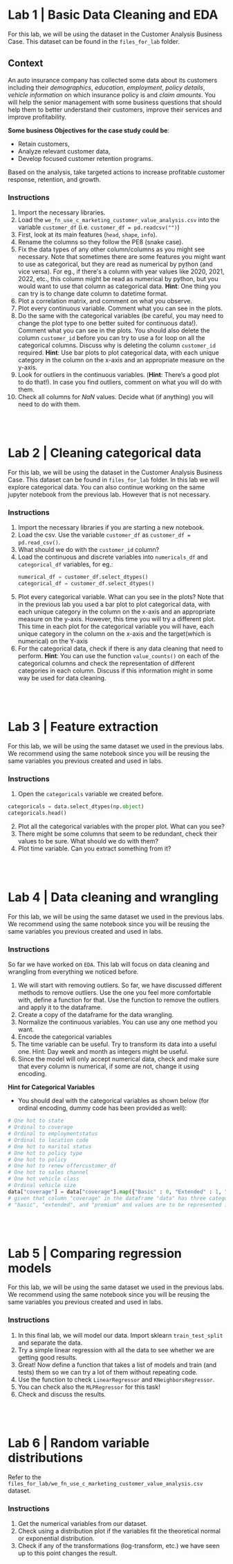 # Lab 1 | Basic Data Cleaning and EDA

For this lab, we will be using the dataset in the Customer Analysis Business Case. This dataset can be found in the `files_for_lab` folder.

## Context

An auto insurance company has collected some data about its customers including their _demographics_, _education_, _employment_, _policy details_, _vehicle information_ on which insurance policy is and _claim amounts_. You will help the senior management with some business questions that should help them to better understand their customers, improve their services and improve profitability.

**Some business Objectives for the case study could be**:

- Retain customers,
- Analyze relevant customer data,
- Develop focused customer retention programs.

Based on the analysis, take targeted actions to increase profitable customer response, retention, and growth.

### Instructions

1. Import the necessary libraries.
2. Load the `we_fn_use_c_marketing_customer_value_analysis.csv` into the variable `customer_df` (i.e. `customer_df = pd.readcsv("")`)
3. First, look at its main features (`head`, `shape`, `info`).
4. Rename the columns so they follow the PE8 (snake case).
5. Fix the data types of any other column/columns as you might see necessary. Note that sometimes there are some features you might want to use as categorical, but they are read as numerical by python (and vice versa). For eg., if there's a column with year values like 2020, 2021, 2022, etc., this column might be read as numerical by python, but you would want to use that column as categorical data. **Hint**: One thing you can try is to change date column to datetime format.
6. Plot a correlation matrix, and comment on what you observe.
7. Plot every continuous variable. Comment what you can see in the plots.
8. Do the same with the categorical variables (be careful, you may need to change the plot type to one better suited for continuous data!). Comment what you can see in the plots. 
You should also delete the column `customer_id` before you can try to use a for loop on all the categorical columns. Discuss why is deleting the column `customer_id` required. **Hint**: Use bar plots to plot categorical data, with each unique category in the column on the x-axis and an appropriate measure on the y-axis.
9. Look for outliers in the continuous variables. (**Hint**: There’s a good plot to do that!). In case you find outliers, comment on what you will do with them.
10. Check all columns for *NaN* values. Decide what (if anything) you will need to do with them.

<br>
<br>

# Lab 2 | Cleaning categorical data

For this lab, we will be using the dataset in the Customer Analysis Business Case. This dataset can be found in `files_for_lab` folder. In this lab we will explore categorical data. You can also continue working on the same jupyter notebook from the previous lab. However that is not necessary.

### Instructions

1. Import the necessary libraries if you are starting a new notebook.
2. Load the csv. Use the variable `customer_df` as `customer_df = pd.read_csv()`.
3. What should we do with the `customer_id` column?
4. Load the continuous and discrete variables into `numericals_df` and `categorical_df` variables, for eg.: 
    ```py
    numerical_df = customer_df.select_dtypes()
    categorical_df = customer_df.select_dtypes()
    ```
5. Plot every categorical variable. What can you see in the plots? Note that in the previous lab you used a bar plot to plot categorical data, with each unique category in the column on the x-axis and an appropriate measure on the y-axis. However, this time you will try a different plot. This time in each plot for the categorical variable you will have, each unique category in the column on the x-axis and the target(which is numerical) on the Y-axis
6. For the categorical data, check if there is any data cleaning that need to perform. 
**Hint**: You can use the function `value_counts()` on each of the categorical columns and check the representation of different categories in each column. Discuss if this information might in some way be used for data cleaning.

<br>
<br>

# Lab 3 | Feature extraction

For this lab, we will be using the same dataset we used in the previous labs. We recommend using the same notebook since you will be reusing the same variables you previous created and used in labs. 

### Instructions

1. Open the `categoricals` variable we created before.

```python
categoricals = data.select_dtypes(np.object)
categoricals.head()
```

2. Plot all the categorical variables with the proper plot. What can you see?
3. There might be some columns that seem to be redundant, check their values to be sure. What should we do with them?
4. Plot time variable. Can you extract something from it?

<br>
<br>

# Lab 4 | Data cleaning and wrangling

For this lab, we will be using the same dataset we used in the previous labs. We recommend using the same notebook since you will be reusing the same variables you previous created and used in labs. 

### Instructions

So far we have worked on `EDA`. This lab will focus on data cleaning and wrangling from everything we noticed before.

1. We will start with removing outliers. So far, we have discussed different methods to remove outliers. Use the one you feel more comfortable with, define a function for that. Use the function to remove the outliers and apply it to the dataframe.
2. Create a copy of the dataframe for the data wrangling.
3. Normalize the continuous variables. You can use any one method you want.
4. Encode the categorical variables
5. The time variable can be useful. Try to transform its data into a useful one. Hint: Day week and month as integers might be useful.
6. Since the model will only accept numerical data, check and make sure that every column is numerical, if some are not, change it using encoding.

**Hint for Categorical Variables**

- You should deal with the categorical variables as shown below (for ordinal encoding, dummy code has been provided as well):

```python
# One hot to state
# Ordinal to coverage
# Ordinal to employmentstatus
# Ordinal to location code
# One hot to marital status
# One hot to policy type
# One hot to policy
# One hot to renew offercustomer_df
# One hot to sales channel
# One hot vehicle class
# Ordinal vehicle size
data["coverage"] = data["coverage"].map({"Basic" : 0, "Extended" : 1, "Premium" : 2})
# given that column "coverage" in the dataframe "data" has three categories:
# "basic", "extended", and "premium" and values are to be represented in the same order.
```

<br>
<br>

# Lab 5 | Comparing regression models


For this lab, we will be using the same dataset we used in the previous labs. We recommend using the same notebook since you will be reusing the same variables you previous created and used in labs. 

### Instructions

1. In this final lab, we will model our data. Import sklearn `train_test_split` and separate the data.
2. Try a simple linear regression with all the data to see whether we are getting good results.
3. Great! Now define a function that takes a list of models and train (and tests) them so we can try a lot of them without repeating code.
4. Use the function to check `LinearRegressor` and `KNeighborsRegressor`.
5. You can check also the `MLPRegressor` for this task!
6. Check and discuss the results.


<br>
<br>

# Lab 6 | Random variable distributions

Refer to the `files_for_lab/we_fn_use_c_marketing_customer_value_analysis.csv` dataset.

### Instructions

1. Get the numerical variables from our dataset.
2. Check using a distribution plot if the variables fit the theoretical normal or exponential distribution.
3. Check if any of the transformations (log-transform, etc.) we have seen up to this point changes the result.